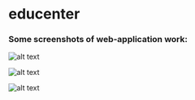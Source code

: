 # educenter

### Some screenshots of web-application work:

![alt text](https://i.imgur.com/wXoNnij.png)

![alt text](https://i.imgur.com/vvz29CL.png)

![alt text](https://i.imgur.com/uPqAhzp.png)
